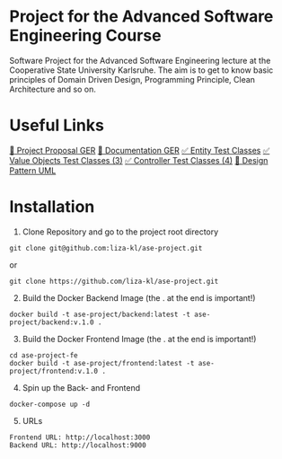 # Project for the Advanced Software Engineering Course
Software Project for the Advanced Software Engineering lecture at the Cooperative State University Karlsruhe. The aim is to get to know basic principles of Domain Driven Design, Programming Principle, Clean Architecture and so on.

# Useful Links

[🧭 Project Proposal GER](https://github.com/liza-kl/ase-project/blob/main/doc/ASE_Themeneinreichung.pdf)
[📝 Documentation GER](https://github.com/liza-kl/ase-project/blob/main/doc/ASE_Documentation.pdf)
[✅ Entity Test Classes](https://github.com/liza-kl/ase-project/blob/main/domain/src/test/kotlin/EntitiesTestClass.kt)
[✅ Value Objects Test Classes (3)](https://github.com/liza-kl/ase-project/blob/main/domain/src/test/kotlin/VOTestClass.kt)
[✅ Controller Test Classes (4)](https://github.com/liza-kl/ase-project/blob/main/plugins/src/test/kotlin/de/dhbw/ka/controllers/ControllerTests.kt)
[🎨 Design Pattern UML](https://github.com/liza-kl/ase-project/blob/main/doc/SpecificationPatternUML.png)

# Installation

1. Clone Repository and go to the project root directory
```
git clone git@github.com:liza-kl/ase-project.git 
```
or
```
git clone https://github.com/liza-kl/ase-project.git
```

2. Build the Docker Backend Image (the . at the end is important!)
```
docker build -t ase-project/backend:latest -t ase-project/backend:v.1.0 . 
```
3. Build the Docker Frontend Image (the . at the end is important!)
```
cd ase-project-fe 
docker build -t ase-project/frontend:latest -t ase-project/frontend:v.1.0 .
```
4. Spin up the Back- and Frontend
```
docker-compose up -d 
```
5. URLs

```
Frontend URL: http://localhost:3000
Backend URL: http://localhost:9000
```

